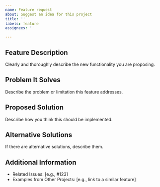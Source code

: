 ```yaml
---
name: Feature request
about: Suggest an idea for this project
title: ''
labels: feature
assignees: ''

---
```


## Feature Description
Clearly and thoroughly describe the new functionality you are proposing.

## Problem It Solves
Describe the problem or limitation this feature addresses.

## Proposed Solution
Describe how you think this should be implemented.

## Alternative Solutions
If there are alternative solutions, describe them.

## Additional Information
- Related Issues: [e.g., #123]
- Examples from Other Projects: [e.g., link to a similar feature]
